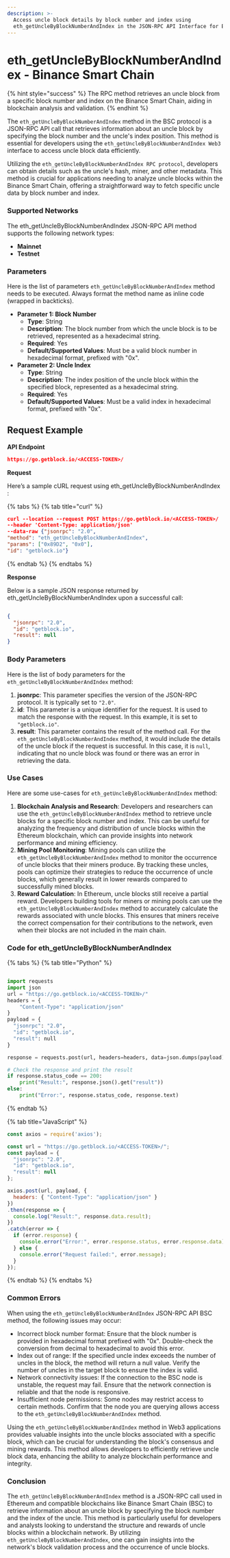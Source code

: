 ```yaml
---
description: >-
  Access uncle block details by block number and index using
  eth_getUncleByBlockNumberAndIndex in the JSON-RPC API Interface for BSC.
---
```


# eth\_getUncleByBlockNumberAndIndex - Binance Smart Chain

{% hint style="success" %}
The RPC method retrieves an uncle block from a specific block number and index on the Binance Smart Chain, aiding in blockchain analysis and validation.
{% endhint %}

The `eth_getUncleByBlockNumberAndIndex` method in the BSC protocol is a JSON-RPC API call that retrieves information about an uncle block by specifying the block number and the uncle's index position. This method is essential for developers using the `eth_getUncleByBlockNumberAndIndex Web3` interface to access uncle block data efficiently.

Utilizing the `eth_getUncleByBlockNumberAndIndex RPC protocol`, developers can obtain details such as the uncle's hash, miner, and other metadata. This method is crucial for applications needing to analyze uncle blocks within the Binance Smart Chain, offering a straightforward way to fetch specific uncle data by block number and index.

### Supported Networks

The eth\_getUncleByBlockNumberAndIndex JSON-RPC API method supports the following network types:

* **Mainnet**
* **Testnet**

### Parameters

Here is the list of parameters `eth_getUncleByBlockNumberAndIndex` method needs to be executed. Always format the method name as inline code (wrapped in backticks).

* **Parameter 1: Block Number**
  * **Type**: String
  * **Description**: The block number from which the uncle block is to be retrieved, represented as a hexadecimal string.
  * **Required**: Yes
  * **Default/Supported Values**: Must be a valid block number in hexadecimal format, prefixed with "0x".
* **Parameter 2: Uncle Index**
  * **Type**: String
  * **Description**: The index position of the uncle block within the specified block, represented as a hexadecimal string.
  * **Required**: Yes
  * **Default/Supported Values**: Must be a valid index in hexadecimal format, prefixed with "0x".

## Request Example

**API Endpoint**

```json
https://go.getblock.io/<ACCESS-TOKEN>/
```

**Request**

Here’s a sample cURL request using eth\_getUncleByBlockNumberAndIndex :

{% tabs %}
{% tab title="curl" %}
```json
curl --location --request POST https://go.getblock.io/<ACCESS-TOKEN>/
--header 'Content-Type: application/json' 
--data-raw {"jsonrpc": "2.0",
"method": "eth_getUncleByBlockNumberAndIndex",
"params": ["0x89D2", "0x0"],
"id": "getblock.io"}
```
{% endtab %}
{% endtabs %}

**Response**

Below is a sample JSON response returned by eth\_getUncleByBlockNumberAndIndex upon a successful call:

```json

{
  "jsonrpc": "2.0",
  "id": "getblock.io",
  "result": null
}

```

### Body Parameters

Here is the list of body parameters for the `eth_getUncleByBlockNumberAndIndex` method:

1. **jsonrpc**: This parameter specifies the version of the JSON-RPC protocol. It is typically set to `"2.0"`.
2. **id**: This parameter is a unique identifier for the request. It is used to match the response with the request. In this example, it is set to `"getblock.io"`.
3. **result**: This parameter contains the result of the method call. For the `eth_getUncleByBlockNumberAndIndex` method, it would include the details of the uncle block if the request is successful. In this case, it is `null`, indicating that no uncle block was found or there was an error in retrieving the data.

### Use Cases

Here are some use-cases for `eth_getUncleByBlockNumberAndIndex` method:

1. **Blockchain Analysis and Research**: Developers and researchers can use the `eth_getUncleByBlockNumberAndIndex` method to retrieve uncle blocks for a specific block number and index. This can be useful for analyzing the frequency and distribution of uncle blocks within the Ethereum blockchain, which can provide insights into network performance and mining efficiency.
2. **Mining Pool Monitoring**: Mining pools can utilize the `eth_getUncleByBlockNumberAndIndex` method to monitor the occurrence of uncle blocks that their miners produce. By tracking these uncles, pools can optimize their strategies to reduce the occurrence of uncle blocks, which generally result in lower rewards compared to successfully mined blocks.
3. **Reward Calculation**: In Ethereum, uncle blocks still receive a partial reward. Developers building tools for miners or mining pools can use the `eth_getUncleByBlockNumberAndIndex` method to accurately calculate the rewards associated with uncle blocks. This ensures that miners receive the correct compensation for their contributions to the network, even when their blocks are not included in the main chain.

### Code for eth\_getUncleByBlockNumberAndIndex

{% tabs %}
{% tab title="Python" %}
```python

import requests
import json
url = "https://go.getblock.io/<ACCESS-TOKEN>/"
headers = {
    "Content-Type": "application/json"
}
payload = {
  "jsonrpc": "2.0",
  "id": "getblock.io",
  "result": null
}

response = requests.post(url, headers=headers, data=json.dumps(payload))

# Check the response and print the result
if response.status_code == 200:
    print("Result:", response.json().get("result"))
else:
    print("Error:", response.status_code, response.text)

```
{% endtab %}

{% tab title="JavaScript" %}
```javascript
const axios = require('axios');

const url = "https://go.getblock.io/<ACCESS-TOKEN>/";
const payload = {
  "jsonrpc": "2.0",
  "id": "getblock.io",
  "result": null
};

axios.post(url, payload, {
  headers: { "Content-Type": "application/json" }
})
.then(response => {
  console.log("Result:", response.data.result);
})
.catch(error => {
  if (error.response) {
    console.error("Error:", error.response.status, error.response.data);
  } else {
    console.error("Request failed:", error.message);
  }
});
```
{% endtab %}
{% endtabs %}

### Common Errors

When using the `eth_getUncleByBlockNumberAndIndex` JSON-RPC API BSC method, the following issues may occur:

* Incorrect block number format: Ensure that the block number is provided in hexadecimal format prefixed with "0x". Double-check the conversion from decimal to hexadecimal to avoid this error.
* Index out of range: If the specified uncle index exceeds the number of uncles in the block, the method will return a null value. Verify the number of uncles in the target block to ensure the index is valid.
* Network connectivity issues: If the connection to the BSC node is unstable, the request may fail. Ensure that the network connection is reliable and that the node is responsive.
* Insufficient node permissions: Some nodes may restrict access to certain methods. Confirm that the node you are querying allows access to the `eth_getUncleByBlockNumberAndIndex` method.

Using the `eth_getUncleByBlockNumberAndIndex` method in Web3 applications provides valuable insights into the uncle blocks associated with a specific block, which can be crucial for understanding the block's consensus and mining rewards. This method allows developers to efficiently retrieve uncle block data, enhancing the ability to analyze blockchain performance and integrity.

### Conclusion

The `eth_getUncleByBlockNumberAndIndex` method is a JSON-RPC call used in Ethereum and compatible blockchains like Binance Smart Chain (BSC) to retrieve information about an uncle block by specifying the block number and the index of the uncle. This method is particularly useful for developers and analysts looking to understand the structure and rewards of uncle blocks within a blockchain network. By utilizing `eth_getUncleByBlockNumberAndIndex`, one can gain insights into the network's block validation process and the occurrence of uncle blocks.
